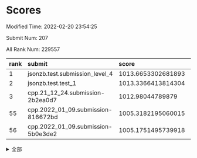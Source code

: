 # Scores

Modified Time: 2022-02-20 23:54:25

Submit Num: 207

All Rank Num: 229557

| rank |               submit               |       score        |       sigma        | pk_num |
| :--- | :--------------------------------- | :----------------- | :----------------- | :----- |
| 1    | jsonzb.test.submission_level_4     | 1013.6653302681893 | 0.8393033031370049 | 4437   |
| 2    | jsonzb.test.test_1                 | 1013.3366413814304 | 0.7893930843835659 | 4441   |
| 3    | cpp.21_12_24.submission-2b2ea0d7   | 1012.98044789879   | 0.7915439389348925 | 4436   |
| 55   | cpp.2022_01_09.submission-816672bd | 1005.3182195060015 | 0.71715482757458   | 4436   |
| 56   | cpp.2022_01_09.submission-5b0e3de2 | 1005.1751495739918 | 0.7190805991471222 | 4437   |


<details>
<summary>全部</summary>

| rank |                 submit                 |       score        |       sigma        | pk_num |
| :--- | :------------------------------------- | :----------------- | :----------------- | :----- |
| 1    | jsonzb.test.submission_level_4         | 1013.6653302681893 | 0.8393033031370049 | 4437   |
| 2    | jsonzb.test.test_1                     | 1013.3366413814304 | 0.7893930843835659 | 4441   |
| 3    | cpp.21_12_24.submission-2b2ea0d7       | 1012.98044789879   | 0.7915439389348925 | 4436   |
| 4    | gobigger.level_3.submission_level_3_28 | 1011.2940566244872 | 0.7628318849367294 | 4442   |
| 5    | gobigger.level_3.submission_level_3_8  | 1011.2468250588928 | 0.7640277046576566 | 4435   |
| 6    | gobigger.level_3.submission_level_3_29 | 1011.2090666869454 | 0.7742258429713658 | 4438   |
| 7    | gobigger.level_3.submission_level_3_44 | 1011.1855997370263 | 0.7746855420148573 | 4434   |
| 8    | gobigger.level_3.submission_level_3_1  | 1011.0721417734834 | 0.7583051777586561 | 4432   |
| 9    | gobigger.level_3.submission_level_3_40 | 1010.7998632921715 | 0.7635384711190107 | 4440   |
| 10   | gobigger.level_3.submission_level_3_0  | 1010.7943927990902 | 0.8017874532090054 | 4432   |
| 11   | gobigger.level_3.submission_level_3_39 | 1010.794286468102  | 0.7505428067425434 | 4442   |
| 12   | gobigger.level_3.submission_level_3_4  | 1010.7109041272407 | 0.7472423593954076 | 4431   |
| 13   | gobigger.level_3.submission_level_3_41 | 1010.6570971942683 | 0.754333172614725  | 4435   |
| 14   | gobigger.level_3.submission_level_3_9  | 1010.5408070363283 | 0.7498712585155182 | 4439   |
| 15   | gobigger.level_3.submission_level_3_22 | 1010.4763396606348 | 0.7463080251347337 | 4434   |
| 16   | gobigger.level_3.submission_level_3_26 | 1010.465244232115  | 0.7447456178110404 | 4440   |
| 17   | gobigger.level_3.submission_level_3_33 | 1010.4297985215086 | 0.7415479012471016 | 4439   |
| 18   | gobigger.level_3.submission_level_3_31 | 1010.4131853119221 | 0.732071446355644  | 4436   |
| 19   | gobigger.level_3.submission_level_3_42 | 1010.4120617749625 | 0.7765077953291494 | 4441   |
| 20   | gobigger.level_3.submission_level_3_48 | 1010.2024571673593 | 0.7876707576276332 | 4437   |
| 21   | gobigger.level_3.submission_level_3_19 | 1010.1896649861857 | 0.7757012096269958 | 4438   |
| 22   | gobigger.level_3.submission_level_3_14 | 1010.1712868626406 | 0.7765588220887801 | 4441   |
| 23   | gobigger.level_3.submission_level_3_37 | 1010.1590689189409 | 0.7533861037148011 | 4431   |
| 24   | gobigger.level_3.submission_level_3_2  | 1010.1254533602338 | 0.754774688183986  | 4436   |
| 25   | gobigger.level_3.submission_level_3_43 | 1010.1220492491028 | 0.78951804455889   | 4435   |
| 26   | gobigger.level_3.submission_level_3_5  | 1010.0702425400851 | 0.7589825824984394 | 4436   |
| 27   | gobigger.level_3.submission_level_3_18 | 1010.0609780181437 | 0.7669013278951122 | 4440   |
| 28   | gobigger.level_3.submission_level_3_30 | 1010.0128916394452 | 0.7674175368004268 | 4431   |
| 29   | gobigger.level_3.submission_level_3_35 | 1009.9648210265339 | 0.7821536707485622 | 4437   |
| 30   | gobigger.level_3.submission_level_3_17 | 1009.9630171549255 | 0.7256353797809577 | 4437   |
| 31   | gobigger.level_3.submission_level_3_15 | 1009.9424887461067 | 0.7542267692020057 | 4435   |
| 32   | gobigger.level_3.submission_level_3_27 | 1009.8856131185328 | 0.7560233631916575 | 4438   |
| 33   | gobigger.level_3.submission_level_3_46 | 1009.8779911198342 | 0.7805055645832698 | 4436   |
| 34   | gobigger.level_3.submission_level_3_36 | 1009.8470578969942 | 0.7658137805470844 | 4438   |
| 35   | gobigger.level_3.submission_level_3_3  | 1009.8218335370055 | 0.7511954486108017 | 4437   |
| 36   | gobigger.level_3.submission_level_3_11 | 1009.6196810077893 | 0.7585397756759613 | 4430   |
| 37   | gobigger.level_3.submission_level_3_32 | 1009.4568478268759 | 0.7471593041019507 | 4436   |
| 38   | gobigger.level_3.submission_level_3_38 | 1009.4466469225996 | 0.7534618387272333 | 4437   |
| 39   | gobigger.level_3.submission_level_3_16 | 1009.4199282662646 | 0.7531328038524456 | 4439   |
| 40   | gobigger.level_3.submission_level_3_47 | 1009.402240174859  | 0.7504936979533597 | 4436   |
| 41   | gobigger.level_3.submission_level_3_25 | 1009.3790255895553 | 0.7436997454564518 | 4435   |
| 42   | gobigger.level_3.submission_level_3_49 | 1009.3499129006866 | 0.7652874814242622 | 4440   |
| 43   | gobigger.level_3.submission_level_3_6  | 1009.3237154870081 | 0.7356415661813999 | 4433   |
| 44   | gobigger.level_3.submission_level_3_13 | 1009.2686791122453 | 0.7414857231719143 | 4434   |
| 45   | gobigger.level_3.submission_level_3_24 | 1009.1448066738247 | 0.7450033720203012 | 4437   |
| 46   | gobigger.level_3.submission_level_3_34 | 1008.9682321063918 | 0.7595561821021771 | 4429   |
| 47   | gobigger.level_3.submission_level_3_10 | 1008.9566282264583 | 0.7462282367573875 | 4436   |
| 48   | gobigger.level_3.submission_level_3_23 | 1008.9198580788236 | 0.7427287306910366 | 4435   |
| 49   | gobigger.level_3.submission_level_3_20 | 1008.660827509012  | 0.7513048949316017 | 4438   |
| 50   | gobigger.level_3.submission_level_3_21 | 1008.6553660866833 | 0.7404458634515277 | 4432   |
| 51   | gobigger.level_3.submission_level_3_12 | 1008.5278657656244 | 0.7638909053204183 | 4437   |
| 52   | gobigger.level_3.submission_level_3_45 | 1008.3508339434168 | 0.7614618017149382 | 4434   |
| 53   | gobigger.level_3.submission_level_3_7  | 1007.8703273955292 | 0.7479152755266857 | 4435   |
| 54   | gobigger.level_1.submission_level_1_47 | 1005.490786978543  | 0.7218838266966984 | 4437   |
| 55   | cpp.2022_01_09.submission-816672bd     | 1005.3182195060015 | 0.71715482757458   | 4436   |
| 56   | cpp.2022_01_09.submission-5b0e3de2     | 1005.1751495739918 | 0.7190805991471222 | 4437   |
| 57   | gobigger.level_1.submission_level_1_2  | 1004.5809556969783 | 0.7251136057215443 | 4440   |
| 58   | gobigger.level_1.submission_level_1_41 | 1004.5177041664933 | 0.7086002827169832 | 4435   |
| 59   | gobigger.level_1.submission_level_1_4  | 1004.3233836611982 | 0.71524067549413   | 4443   |
| 60   | gobigger.level_1.submission_level_1_16 | 1004.005985503012  | 0.7202725593961102 | 4436   |
| 61   | gobigger.level_1.submission_level_1_45 | 1003.9288665910537 | 0.7040600468640352 | 4439   |
| 62   | gobigger.level_1.submission_level_1_31 | 1003.8847141121591 | 0.72159976255825   | 4438   |
| 63   | gobigger.level_1.submission_level_1_6  | 1003.7156286214174 | 0.7222524769163767 | 4438   |
| 64   | gobigger.level_1.submission_level_1_1  | 1003.6772293522821 | 0.7091248938236803 | 4441   |
| 65   | gobigger.level_1.submission_level_1_13 | 1003.6753121477652 | 0.7142780148172055 | 4441   |
| 66   | gobigger.level_1.submission_level_1_40 | 1003.6495738152697 | 0.714871530753869  | 4431   |
| 67   | gobigger.level_1.submission_level_1_14 | 1003.634972011603  | 0.7203389033713704 | 4430   |
| 68   | gobigger.level_1.submission_level_1_23 | 1003.6175353200557 | 0.7182043949023066 | 4435   |
| 69   | gobigger.level_1.submission_level_1_17 | 1003.5812433275219 | 0.7140875199187152 | 4433   |
| 70   | gobigger.level_1.submission_level_1_32 | 1003.5171069910308 | 0.7185131719620758 | 4431   |
| 71   | gobigger.level_1.submission_level_1_43 | 1003.4981332360117 | 0.7203868507967789 | 4435   |
| 72   | gobigger.level_1.submission_level_1_44 | 1003.4953883562231 | 0.7187044107009766 | 4435   |
| 73   | gobigger.level_1.submission_level_1_5  | 1003.468842398476  | 0.7186147709637999 | 4434   |
| 74   | gobigger.level_1.submission_level_1_10 | 1003.4162083291925 | 0.7221954011971152 | 4436   |
| 75   | gobigger.level_1.submission_level_1_38 | 1003.3949787326657 | 0.7257405249359837 | 4433   |
| 76   | gobigger.level_1.submission_level_1_26 | 1003.3735981827452 | 0.719487147279076  | 4436   |
| 77   | gobigger.level_1.submission_level_1_42 | 1003.3353811500723 | 0.7144974330955527 | 4437   |
| 78   | gobigger.level_1.submission_level_1_19 | 1003.3223993655901 | 0.7147208573918554 | 4434   |
| 79   | gobigger.level_1.submission_level_1_11 | 1003.3158719358711 | 0.7145255889334763 | 4436   |
| 80   | gobigger.level_1.submission_level_1_8  | 1003.3140653838705 | 0.733180845607814  | 4435   |
| 81   | gobigger.level_1.submission_level_1_20 | 1003.1958451420746 | 0.7196836948058706 | 4435   |
| 82   | gobigger.level_1.submission_level_1_18 | 1003.185359148876  | 0.7250199920273527 | 4438   |
| 83   | gobigger.level_1.submission_level_1_46 | 1003.09582313887   | 0.7137054344687475 | 4436   |
| 84   | gobigger.level_1.submission_level_1_7  | 1003.0622022012374 | 0.7176954881604048 | 4431   |
| 85   | gobigger.level_1.submission_level_1_37 | 1003.0184072502997 | 0.7128035222552502 | 4434   |
| 86   | gobigger.level_1.submission_level_1_0  | 1002.9464236362993 | 0.7109763960312852 | 4432   |
| 87   | gobigger.level_1.submission_level_1_27 | 1002.9232240272713 | 0.7244743769979006 | 4434   |
| 88   | gobigger.level_1.submission_level_1_15 | 1002.9222244529557 | 0.7084331027176353 | 4435   |
| 89   | gobigger.level_1.submission_level_1_36 | 1002.912598425353  | 0.7261793949893932 | 4439   |
| 90   | gobigger.level_1.submission_level_1_35 | 1002.9009474091147 | 0.7128199387221424 | 4435   |
| 91   | gobigger.level_1.submission_level_1_25 | 1002.844204458541  | 0.713734661280798  | 4437   |
| 92   | gobigger.level_1.submission_level_1_12 | 1002.8329148854683 | 0.7133956800631014 | 4437   |
| 93   | gobigger.level_1.submission_level_1_48 | 1002.8158046708238 | 0.7185823502351265 | 4436   |
| 94   | gobigger.level_1.submission_level_1_21 | 1002.8080037395429 | 0.6993142390133666 | 4438   |
| 95   | gobigger.level_1.submission_level_1_49 | 1002.7704217491823 | 0.7119435872428581 | 4440   |
| 96   | gobigger.level_1.submission_level_1_34 | 1002.681009339512  | 0.707979106266082  | 4433   |
| 97   | gobigger.level_1.submission_level_1_3  | 1002.6678347192033 | 0.7007596555734379 | 4440   |
| 98   | gobigger.level_1.submission_level_1_24 | 1002.6675684973588 | 0.7280897866562311 | 4433   |
| 99   | gobigger.level_1.submission_level_1_9  | 1002.5976098420227 | 0.7159002297044759 | 4434   |
| 100  | gobigger.level_1.submission_level_1_33 | 1002.5953579162008 | 0.7092677265803389 | 4437   |
| 101  | gobigger.level_1.submission_level_1_39 | 1002.5663916926658 | 0.7164020272145074 | 4435   |
| 102  | gobigger.level_1.submission_level_1_29 | 1002.2590992539892 | 0.7081256760652048 | 4436   |
| 103  | gobigger.level_1.submission_level_1_30 | 1002.195016966534  | 0.7051809437771726 | 4433   |
| 104  | gobigger.level_1.submission_level_1_22 | 1002.0422536525665 | 0.710741719891739  | 4442   |
| 105  | gobigger.level_1.submission_level_1_28 | 1001.2778169266594 | 0.7124428180724943 | 4433   |
| 106  | gobigger.random.submission_random_10   | 997.5448485496674  | 0.6933485097993811 | 4433   |
| 107  | gobigger.random.submission_random_28   | 997.2322194202173  | 0.7122549223874775 | 4437   |
| 108  | gobigger.random.submission_random_12   | 997.2051073881051  | 0.7086315332564243 | 4436   |
| 109  | gobigger.random.submission_random_1    | 997.0975218375081  | 0.7188984449420549 | 4435   |
| 110  | gobigger.random.submission_random_8    | 996.7585667770518  | 0.710768836157786  | 4437   |
| 111  | gobigger.random.submission_random_29   | 996.624976724114   | 0.702260573738494  | 4433   |
| 112  | gobigger.random.submission_random_42   | 996.5156234340545  | 0.7080064147484859 | 4433   |
| 113  | gobigger.random.submission_random_17   | 996.5058296708203  | 0.7095788625203966 | 4434   |
| 114  | gobigger.random.submission_random_43   | 996.4366489361341  | 0.7187456858286769 | 4436   |
| 115  | gobigger.random.submission_random_30   | 996.4259953751891  | 0.7167067301184986 | 4430   |
| 116  | gobigger.random.submission_random_15   | 996.4181522494127  | 0.7058889714906581 | 4434   |
| 117  | gobigger.random.submission_random_18   | 996.3454310396029  | 0.7092570465451505 | 4440   |
| 118  | gobigger.random.submission_random_5    | 996.278624546674   | 0.7134284052934659 | 4437   |
| 119  | gobigger.random.submission_random_22   | 996.090131326278   | 0.718588058591024  | 4434   |
| 120  | gobigger.random.submission_random_36   | 996.072431309446   | 0.7084589617712773 | 4437   |
| 121  | gobigger.random.submission_random_11   | 996.071477698022   | 0.7105373428084452 | 4432   |
| 122  | gobigger.random.submission_random_9    | 996.0704691532732  | 0.7135200563126977 | 4436   |
| 123  | gobigger.random.submission_random_2    | 996.0141035479795  | 0.704600141216741  | 4439   |
| 124  | gobigger.random.submission_random_49   | 995.9963907643915  | 0.6972936957742646 | 4434   |
| 125  | gobigger.random.submission_random_6    | 995.9775434855704  | 0.7301957134535091 | 4437   |
| 126  | gobigger.random.submission_random_33   | 995.9459592792898  | 0.7082414298841737 | 4433   |
| 127  | gobigger.random.submission_random_46   | 995.9148583092625  | 0.7194843819005363 | 4433   |
| 128  | gobigger.random.submission_random_24   | 995.8638250405519  | 0.7203926186279698 | 4434   |
| 129  | gobigger.random.submission_random_38   | 995.8487834932617  | 0.7128053869398093 | 4432   |
| 130  | gobigger.random.submission_random_19   | 995.8407969221482  | 0.7063096568476208 | 4436   |
| 131  | gobigger.random.submission_random_32   | 995.8326019603167  | 0.727839121264728  | 4433   |
| 132  | gobigger.random.submission_random_7    | 995.793285580093   | 0.704557753893794  | 4433   |
| 133  | gobigger.random.submission_random_45   | 995.7792495034627  | 0.7194619367534443 | 4438   |
| 134  | gobigger.random.submission_random_14   | 995.7662125883942  | 0.7089887808881594 | 4430   |
| 135  | gobigger.random.submission_random_40   | 995.7643125193001  | 0.721355646300224  | 4434   |
| 136  | gobigger.random.submission_random_23   | 995.6922308457118  | 0.7197797554855494 | 4436   |
| 137  | gobigger.random.submission_random_13   | 995.6905184261028  | 0.7021680053018776 | 4438   |
| 138  | gobigger.random.submission_random_27   | 995.6504616560472  | 0.7144196472718971 | 4438   |
| 139  | gobigger.random.submission_random_39   | 995.6270934107229  | 0.7230735937754201 | 4437   |
| 140  | gobigger.random.submission_random_26   | 995.5653046710556  | 0.7049223984988495 | 4433   |
| 141  | gobigger.random.submission_random_21   | 995.5587273633522  | 0.7210110277082833 | 4435   |
| 142  | gobigger.random.submission_random_44   | 995.5423654600397  | 0.7141900358871552 | 4437   |
| 143  | gobigger.random.submission_random_16   | 995.4722076631011  | 0.7088192725447776 | 4435   |
| 144  | gobigger.random.submission_random_31   | 995.4365155449809  | 0.7146782137808589 | 4430   |
| 145  | gobigger.random.submission_random_25   | 995.392073460753   | 0.7015525626279714 | 4439   |
| 146  | gobigger.random.submission_random_37   | 995.375099097725   | 0.7248612015490309 | 4438   |
| 147  | gobigger.random.submission_random_20   | 995.3115631419549  | 0.714116623893985  | 4435   |
| 148  | gobigger.random.submission_random_34   | 995.1875444283069  | 0.702757011371154  | 4439   |
| 149  | gobigger.random.submission_random_41   | 995.1820152333714  | 0.7418588143860977 | 4441   |
| 150  | gobigger.random.submission_random_0    | 995.179989667859   | 0.7038438654203795 | 4442   |
| 151  | gobigger.random.submission_random_47   | 995.0653964883826  | 0.7105946772756936 | 4441   |
| 152  | gobigger.random.submission_random_3    | 994.8594385649174  | 0.7106538767600127 | 4437   |
| 153  | gobigger.random.submission_random_48   | 994.7705994933045  | 0.7066203107333311 | 4437   |
| 154  | gobigger.random.submission_random_35   | 994.7440166067859  | 0.7154533912273684 | 4436   |
| 155  | gobigger.random.submission_random_4    | 994.6191761150421  | 0.7319525464407366 | 4431   |
| 156  | gobigger.level_2.submission_level_2_22 | 994.4949957524861  | 0.7325847592992795 | 4437   |
| 157  | gobigger.level_2.submission_level_2_30 | 993.920572241879   | 0.725438406065978  | 4441   |
| 158  | gobigger.level_2.submission_level_2_10 | 993.8533278374974  | 0.7445299980290097 | 4439   |
| 159  | gobigger.level_2.submission_level_2_38 | 993.523245298259   | 0.7443553383616269 | 4435   |
| 160  | gobigger.level_2.submission_level_2_21 | 993.2780360006748  | 0.726462999876817  | 4437   |
| 161  | gobigger.level_2.submission_level_2_6  | 993.2008271192859  | 0.743139170804807  | 4438   |
| 162  | gobigger.level_2.submission_level_2_42 | 993.1906910372489  | 0.7224667601966107 | 4434   |
| 163  | gobigger.level_2.submission_level_2_7  | 993.186172421191   | 0.7414159402555884 | 4432   |
| 164  | gobigger.level_2.submission_level_2_2  | 993.1839836352658  | 0.7277818224285206 | 4436   |
| 165  | gobigger.level_2.submission_level_2_13 | 993.1701447374788  | 0.7202260950151946 | 4436   |
| 166  | gobigger.level_2.submission_level_2_16 | 993.1691648177069  | 0.7412135203392257 | 4439   |
| 167  | gobigger.level_2.submission_level_2_47 | 993.1077074003489  | 0.7499032422127679 | 4436   |
| 168  | gobigger.level_2.submission_level_2_15 | 993.0393219149911  | 0.7333432703980555 | 4436   |
| 169  | gobigger.level_2.submission_level_2_48 | 993.0045664560658  | 0.7377253719351888 | 4433   |
| 170  | gobigger.level_2.submission_level_2_33 | 992.9047187898952  | 0.7398204457176771 | 4436   |
| 171  | gobigger.level_2.submission_level_2_40 | 992.7256668035376  | 0.7438546294247842 | 4439   |
| 172  | gobigger.level_2.submission_level_2_8  | 992.6054150301262  | 0.7312241038022897 | 4433   |
| 173  | gobigger.level_2.submission_level_2_18 | 992.5739184452004  | 0.7479031275967383 | 4435   |
| 174  | gobigger.level_2.submission_level_2_34 | 992.3419647863274  | 0.7459673348787105 | 4434   |
| 175  | gobigger.level_2.submission_level_2_5  | 992.3193421630316  | 0.7378207614214569 | 4438   |
| 176  | gobigger.level_2.submission_level_2_28 | 992.3018542155017  | 0.7285150184353693 | 4437   |
| 177  | gobigger.level_2.submission_level_2_19 | 992.2614630602892  | 0.7295790678584034 | 4433   |
| 178  | gobigger.level_2.submission_level_2_1  | 992.2407384344264  | 0.739392856985193  | 4439   |
| 179  | gobigger.level_2.submission_level_2_25 | 992.2280087611737  | 0.7268137361397812 | 4435   |
| 180  | gobigger.level_2.submission_level_2_23 | 992.2114082640633  | 0.7557377670567661 | 4437   |
| 181  | gobigger.level_2.submission_level_2_0  | 992.039880715076   | 0.7645011082025346 | 4429   |
| 182  | gobigger.level_2.submission_level_2_11 | 991.9672054607736  | 0.740049818921622  | 4437   |
| 183  | gobigger.level_2.submission_level_2_32 | 991.9647068626493  | 0.7468539685041156 | 4434   |
| 184  | gobigger.level_2.submission_level_2_4  | 991.9562238402569  | 0.7392062371722651 | 4438   |
| 185  | gobigger.level_2.submission_level_2_46 | 991.916568667451   | 0.7527415645605338 | 4435   |
| 186  | gobigger.level_2.submission_level_2_29 | 991.9002182290775  | 0.7351314176507336 | 4436   |
| 187  | gobigger.level_2.submission_level_2_20 | 991.8761588299353  | 0.735971612611884  | 4435   |
| 188  | gobigger.level_2.submission_level_2_37 | 991.8413912533368  | 0.7376293119984474 | 4434   |
| 189  | gobigger.level_2.submission_level_2_26 | 991.8303958801591  | 0.729453671036933  | 4439   |
| 190  | gobigger.level_2.submission_level_2_9  | 991.7429216488772  | 0.7552043174586558 | 4429   |
| 191  | gobigger.level_2.submission_level_2_41 | 991.6622213572836  | 0.7469352836375217 | 4430   |
| 192  | gobigger.level_2.submission_level_2_3  | 991.6543468653631  | 0.7459093573667926 | 4436   |
| 193  | gobigger.level_2.submission_level_2_45 | 991.5822878925379  | 0.7512814511871623 | 4435   |
| 194  | gobigger.level_2.submission_level_2_14 | 991.5638370443174  | 0.7491109659568954 | 4435   |
| 195  | gobigger.level_2.submission_level_2_36 | 991.5221185345077  | 0.7762667294422607 | 4437   |
| 196  | gobigger.level_2.submission_level_2_43 | 991.5218795888376  | 0.7314769406993072 | 4435   |
| 197  | gobigger.level_2.submission_level_2_12 | 991.513236472024   | 0.7459984358563458 | 4434   |
| 198  | gobigger.level_2.submission_level_2_24 | 991.424300988292   | 0.7531454612151323 | 4439   |
| 199  | gobigger.level_2.submission_level_2_31 | 991.412224110382   | 0.7587512296021909 | 4436   |
| 200  | gobigger.level_2.submission_level_2_39 | 991.1640752475506  | 0.7600273639374051 | 4434   |
| 201  | gobigger.level_2.submission_level_2_17 | 990.9215381930683  | 0.785105981048853  | 4441   |
| 202  | gobigger.level_2.submission_level_2_27 | 990.868953014823   | 0.759464990611021  | 4439   |
| 203  | gobigger.level_2.submission_level_2_44 | 990.6828497697246  | 0.7606862538190333 | 4440   |
| 204  | gobigger.level_2.submission_level_2_35 | 990.5332214713802  | 0.7801840377575379 | 4437   |
| 205  | gobigger.level_2.submission_level_2_49 | 989.7775475948647  | 0.7572581031179494 | 4439   |
| 206  | gobigger.none.submission_none_1        | 978.3225792586829  | 1.2497024412965367 | 4437   |
| 207  | gobigger.none.submission_none_0        | 976.570456362528   | 1.3993500216828196 | 4436   |

</details>